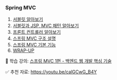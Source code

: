 ### Spring MVC

1. [서블릿 알아보기](https://github.com/dldbdud314/spring-web-dev-playground/blob/main/spring-mvc/%EC%84%9C%EB%B8%94%EB%A6%BF/README.md)
2. [서블릿과 JSP, MVC 패턴 알아보기](https://github.com/dldbdud314/spring-web-dev-playground/blob/main/spring-mvc/%EC%84%9C%EB%B8%94%EB%A6%BF%EA%B3%BC%20JSP%2C%20MVC%20%ED%8C%A8%ED%84%B4/README.md)
3. [프론트 컨트롤러 알아보기](https://github.com/dldbdud314/spring-web-dev-playground/blob/main/spring-mvc/%ED%94%84%EB%A1%A0%ED%8A%B8%EC%BB%A8%ED%8A%B8%EB%A1%A4%EB%9F%AC/README.md)
4. [스프링 MVC 구조 설명](https://github.com/dldbdud314/spring-web-dev-playground/blob/main/spring-mvc/%EC%8A%A4%ED%94%84%EB%A7%81MVC%20%EA%B5%AC%EC%A1%B0%20%EC%9D%B4%ED%95%B4/README.md)
5. [스프링 MVC 기본 기능](https://github.com/dldbdud314/spring-web-dev-playground/blob/main/spring-mvc/%EC%8A%A4%ED%94%84%EB%A7%81MVC%20%EA%B8%B0%EB%B3%B8%20%EA%B8%B0%EB%8A%A5/README.md)
6. [WRAP-UP](https://github.com/dldbdud314/spring-web-dev-playground/blob/main/spring-mvc/WRAP-UP/README.md)


👀 학습 강의: [스프링 MVC 1편 - 백엔드 웹 개발 핵심 기술](https://www.inflearn.com/course/%EC%8A%A4%ED%94%84%EB%A7%81-mvc-1)

✅ 추천 자료: https://youtu.be/calGCwG_B4Y
